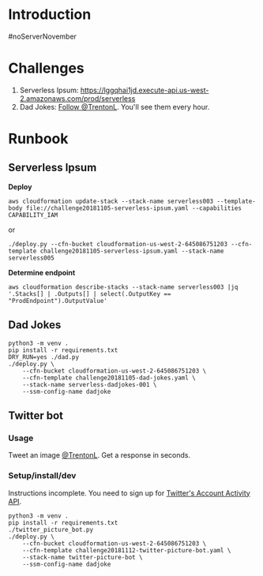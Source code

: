 # Introduction

\#noServerNovember

# Challenges

1. Serverless Ipsum: https://lggqhai1jd.execute-api.us-west-2.amazonaws.com/prod/serverless
1. Dad Jokes: [Follow @TrentonL](https://twitter.com/TrentonL). You'll see them every hour.

# Runbook

## Serverless Ipsum

**Deploy**

```
aws cloudformation update-stack --stack-name serverless003 --template-body file://challenge20181105-serverless-ipsum.yaml --capabilities CAPABILITY_IAM
```

or
```
./deploy.py --cfn-bucket cloudformation-us-west-2-645086751203 --cfn-template challenge20181105-serverless-ipsum.yaml --stack-name serverless005
```

**Determine endpoint**

```
aws cloudformation describe-stacks --stack-name serverless003 |jq '.Stacks[] | .Outputs[] | select(.OutputKey == "ProdEndpoint").OutputValue'
```

## Dad Jokes

```
python3 -m venv .
pip install -r requirements.txt
DRY_RUN=yes ./dad.py
./deploy.py \
    --cfn-bucket cloudformation-us-west-2-645086751203 \
    --cfn-template challenge20181105-dad-jokes.yaml \
    --stack-name serverless-dadjokes-001 \
    --ssm-config-name dadjoke

```

## Twitter bot
### Usage

Tweet an image [@TrentonL](https://twitter.com/TrentonL). Get a response in seconds.

### Setup/install/dev
Instructions incomplete. You need to sign up for [Twitter's Account Activity API](https://developer.twitter.com/en/docs/accounts-and-users/subscribe-account-activity/overview).

```
python3 -m venv .
pip install -r requirements.txt
./twitter_picture_bot.py
./deploy.py \
	--cfn-bucket cloudformation-us-west-2-645086751203 \
	--cfn-template challenge20181112-twitter-picture-bot.yaml \
	--stack-name twitter-picture-bot \
	--ssm-config-name dadjoke 
```
